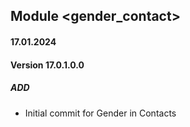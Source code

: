 ## Module <gender_contact>

#### 17.01.2024
#### Version 17.0.1.0.0
##### ADD

- Initial commit for Gender in Contacts
